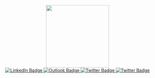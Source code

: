 <div id="header" align="center">
  <img src="https://media.giphy.com/media/M9kgjEsLG6LMbYC9dl/giphy.gif" width="200"/>
  <div id="badges">
  <a href="www.linkedin.com/in/manuel-bs">
    <img src="https://img.shields.io/badge/LinkedIn-blue?style=for-the-badge&logo=linkedin&logoColor=white" alt="LinkedIn Badge"/>
  </a>
  <a href="https://account.microsoft.com/profile/">
    <img src="https://img.shields.io/badge/Microsoft_Outlook-0078D4?style=for-the-badge&logo=microsoft-outlook&logoColor=white)" alt="Outlook Badge"/>
  </a>
  <a href="https://twitter.com/ManuSFC60">
    <img src="https://img.shields.io/badge/Twitter-blue?style=for-the-badge&logo=twitter&logoColor=white" alt="Twitter Badge"/>
  </a>
    <a href="www.linkedin.com/in/manuel-bs">
    <img src="https://img.shields.io/badge/Twitter-blue?style=for-the-badge&logo=twitter&logoColor=white" alt="Twitter Badge"/>
  </a>
</div>
</div>

